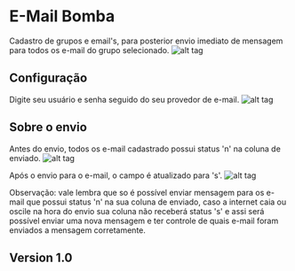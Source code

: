E-Mail Bomba
=========
Cadastro de grupos e email's, para posterior envio imediato de mensagem para todos os e-mail do grupo selecionado.
![alt tag](https://github.com/renankabal/enviar-email-bomba/blob/master/imagens/index.png)

Configuração
----
Digite seu usuário e senha seguido do seu provedor de e-mail.
![alt tag](https://github.com/renankabal/enviar-email-bomba/blob/master/imagens/configuracao.png)

Sobre o envio
----
Antes do envio, todos os e-mail cadastrado possui status 'n' na coluna de enviado.
![alt tag](https://github.com/renankabal/enviar-email-bomba/blob/master/imagens/envido_n.png)

Após o envio para o e-mail, o campo é atualizado para 's'.
![alt tag](https://github.com/renankabal/enviar-email-bomba/blob/master/imagens/envido_s.png)

Observação: vale lembra que so é possível enviar mensagem para os e-mail que possui status 'n' na sua coluna de enviado, caso a internet caia ou oscile na hora do envio sua coluna não receberá status 's' e assi será possível enviar uma nova mensagem e ter controle de quais e-mail foram enviados a mensagem corretamente.


Version 1.0
----

